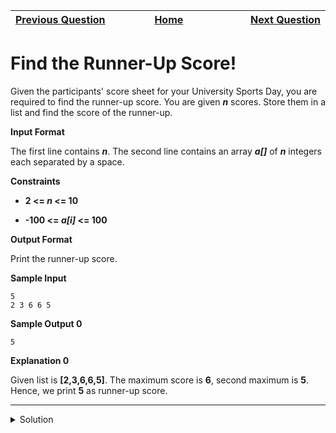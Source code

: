 | <img width=1000>[Previous Question](https://github.com/Kevin-Lago/python-hackerrank-solutions/tree/main/src/python/basic_data_types/list_comprehensions)</img> | <img width=1000>[Home](https://github.com/Kevin-Lago/python-hackerrank-solutions)</img> | <img width=1000>[Next Question](https://github.com/Kevin-Lago/python-hackerrank-solutions/tree/main/src/python/basic_data_types/nested_lists)</img> |
|:---|:---:|---:|

# Find the Runner-Up Score!

Given the participants' score sheet for your University Sports Day, you are required to find the runner-up score. You are given ___n___ scores. Store them in a list and find the score of the runner-up.

__Input Format__

The first line contains ___n___. The second line contains an array ___a[]___ of ___n___ integers each separated by a space.

__Constraints__

- __2 <= _n_ <= 10__

- __-100 <= _a[i]_ <= 100__

__Output Format__

Print the runner-up score.

__Sample Input__

```
5
2 3 6 6 5
```

__Sample Output 0__

```
5
```

__Explanation 0__

Given list is __[2,3,6,6,5]__. The maximum score is __6__, second maximum is __5__. Hence, we print __5__ as runner-up score.

---

<details><summary>Solution</summary>
    
```python
if __name__ == '__main__':
    n = int(input())
    arr = list(map(int, input().split()))

    max_value = max(arr)
    arr = list(filter(lambda e: e != max_value, arr))

    print(max(arr))
```
</details>
